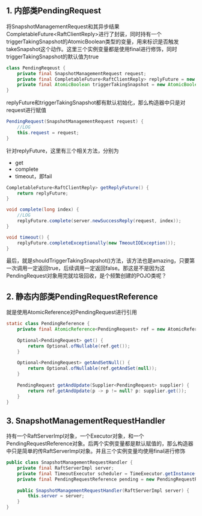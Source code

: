 ## 1. 内部类PendingRequest

将SnapshotManagementRequest和其异步结果CompletableFuture\<RaftClientReply>进行了封装，同时持有一个triggerTakingSnapshot的AtomicBoolean类型的变量，用来标识是否触发takeSnapshot这个动作。这里三个实例变量都是使用final进行修饰，同时triggerTakingSnapshot的默认值为true

```java
class PendingReqeust {
    private final SnapshotManagementRequest request;
    private final CompletableFuture<RaftClientReply> replyFuture = new CompletableFuture<>();
    private final AtomicBoolean triggerTakingSnapshot = new AtomicBoolean(true);
}
```

replyFuture和triggerTakingSnapshot都有默认初始化，那么构造器中只是对request进行赋值

```java
PendingRequest(SnapshotManagementRequest request) {
    //LOG
    this.request = request;
}
```

针对replyFuture，这里有三个相关方法，分别为

* get
* complete
* timeout，即fail

```java
CompletableFuture<RaftClientReply> getReplyFuture() {
	return replyFuture;
}

void complete(long index) {
    //LOG
    replyFuture.complete(server.newSuccessReply(request, index));
}

void timeout() {
    replyFuture.completeExceptionally(new TmeoutIOException());
}
```

最后，就是shouldTriggerTakingSnapshot()方法，该方法也是amazing，只要第一次调用一定返回true，后续调用一定返回false。那这是不是因为这PendingRequest对象用完就垃圾回收，是个频繁创建的POJO类呢？

## 2. 静态内部类PendingRequestReference

就是使用AtomicReference对PendingRequest进行引用

```java
static class PendingReference {
    private final AtomicReference<PendingRequest> ref = new AtomicRefernce<>();
    
    Optional<PendingRequest> get() {
        return Optional.ofNullable(ref.get());
    }
    
    Optional<PendingRequest> getAndSetNull() {
        return Optional.ofNullable(ref.getAndSet(null));
    }
    
    PendingRequest getAndUpdate(Supplier<PendingRequest> supplier) {
        return ref.getAndUpdate(p -> p != null? p: supplier.get());
    }
}
```

## 3. SnapshotManagementRequestHandler

持有一个RaftServerImpl对象，一个Executor对象，和一个PendingRequestReference对象。后两个实例变量都是默认赋值的，那么构造器中只是简单的传RaftServerImpl对象。并且三个实例变量均使用final进行修饰

```java
public class SnapshotManagementRequestHandler {
    private final RaftServerImpl server;
    private final TimeoutExecutor scheduler = TimeExecutor.getInstance();
    private final PendingRequestReference pending = new PendingRequestReference<>();
    
    public SnapshotManagementRequestHandler(RaftServerImpl server) {
        this.server = server;
    }
}
```

